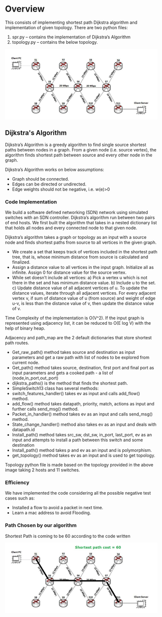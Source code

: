 # Overview

This consists of implementing shortest path Dijkstra algorithm and implementation of given topology. There are two python files:
1)	spr.py – contains the implementation of Dijkstra’s Algorithm
2)	topology.py – contains the below topology.

![alt text](https://github.com/shubhm-gupta/Computer-Networks/blob/master/Shortest%20Path%20Routing/topology.png)

## Dijkstra's Algorithm

Dijkstra’s Algorithm is a greedy algorithm to find single source shortest paths between nodes in a graph. From a given node (i.e. source vertex), the algorithm finds shortest path between source and every other node in the graph.   

Dijkstra’s Algorithm works on below assumptions:   
* Graph should be connected.   
* Edges can be directed or undirected.  
* Edge weights should not be negative, i.e. w(e)>0   

### Code Implementation

We build a software defined networking (SDN) network using simulated switches with an SDN controller. Dijkstra’s algorithm run between two pairs of end hosts. We first built the algorithm that takes in a nested dictionary list that holds all nodes and every connected node to that given node.

Dijkstra’s algorithm takes a graph or topology as an input with a source node and finds shortest paths from source to all vertices in the given graph. 

* We create a set that keeps track of vertices included in the shortest path tree, that is, whose minimum distance from source is calculated and finalized.
* Assign a distance value to all vertices in the input graph. Initialize all as infinite. Assign 0 for distance value for the source vertex.
* While set doesn’t include all vertices:
a)	Pick a vertex u which is not there in the set and has minimum distance value.
b)	Include u to the set.
c)	Update distance value of all adjacent vertices of u. To update the distance values, iterate through all adjacent vertices. For every adjacent vertex v, if sum of distance value of u (from source) and weight of edge u-v, is less than the distance value of v, then update the distance value of v.

Time Complexity of the implementation is O(V^2). If the input graph is represented using adjacency list, it can be reduced to O(E log V) with the help of binary heap.

Adjacency and path_map are the 2 default dictionaries that store shortest path routes.

* Get_raw_path() method takes source and destination as input parameters and get a raw path with list of nodes to be explored from current node.
* Get_path() method takes source, destination, first port and final port as input parameters and gets a cooked path - a list of (node,in_port,out_port)
* dijkstra_paths() is the method that finds the shortest path.
* SimpleSwitch13 class has several methods:
* switch_features_handler() takes ev as input and calls add_flow() method.
* add_flow() method takes datapath, priority, match, actions as input and further calls send_msg() method.
* Packet_in_handler() method takes ev as an input and calls send_msg() method.
* State_change_handler() method also takes ev as an input and deals with datapath.id
* Install_path() method takes src_sw, dst_sw, in_port, last_port, ev as an input and attempts to install a path between this switch and some destination
* Install_path() method takes p and ev as an input and is polymorphism.
* get_topology() method takes ev as an input and is used to get topology.

Topology python file is made based on the topology provided in the above image taking 2 hosts and 11 switches.

### Efficiency
We have implemented the code considering all the possible negative test cases such as:
* Installed a flow to avoid a packet in next time.
* Learn a mac address to avoid Flooding.

### Path Chosen by our algorithm
Shortest Path is coming to be 60 according to the code written

![alt text](https://github.com/shubhm-gupta/Computer-Networks/blob/master/Shortest%20Path%20Routing/path%20cost.jpg)
